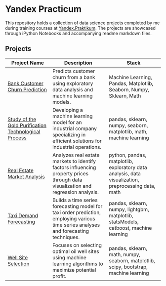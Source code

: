 # Yandex Practicum 
This repository holds a collection of data science projects completed by me during training courses at [Yandex.Praktikum](https://practicum.yandex.ru/). The projects are showcased through iPython Notebooks and accompanying readme markdown files.

## Projects

| Project Name            | Description                                                                                                         | Stack                       |
|-------------------------|---------------------------------------------------------------------------------------------------------------------|-------------------------------------------|
| [Bank Customer Churn Prediction](https://github.com/ivanrdnv/yandex-practicum/tree/main/bank-customer-churn-prediction) | Predicts customer churn from a bank using exploratory data analysis and machine learning models.                 | Machine Learning, Pandas, Matplotlib, Seaborn, Numpy, Sklearn, Math|
| [Study of the Gold Purification Technological Process](https://github.com/ivanrdnv/yandex-practicum/tree/main/study-of-the-gold-purification-technological-process) | Developing a machine learning model for an industrial company specializing in efficient solutions for industrial operations. | pandas, sklearn, numpy, seaborn, matplotlib, math, machine learning|
| [Real Estate Market Analysis](https://github.com/ivanrdnv/yandex-practicum/tree/main/real-estate-market-analysis) | Analyzes real estate markets to identify factors influencing property prices through data visualization and regression analysis. | python, pandas, matplotlib, exploratory data analysis, data visualization, preprocessing data, math|
| [Taxi Demand Forecasting](https://github.com/ivanrdnv/yandex-practicum/tree/main/taxi-demand-forecasting) | Builds a time series forecasting model for taxi order prediction, employing various time series analyses and forecasting techniques. | pandas, sklearn, numpy, lightgbm, matplotlib, statsModels, catboost, machine learning|
| [Well Site Selection](https://github.com/ivanrdnv/yandex-practicum/tree/main/well-site-selection) | Focuses on selecting optimal oil well sites using machine learning algorithms to maximize potential profit. | pandas, sklearn, math, numpy, seaborn, matplotlib, scipy, bootstrap, machine learning |
